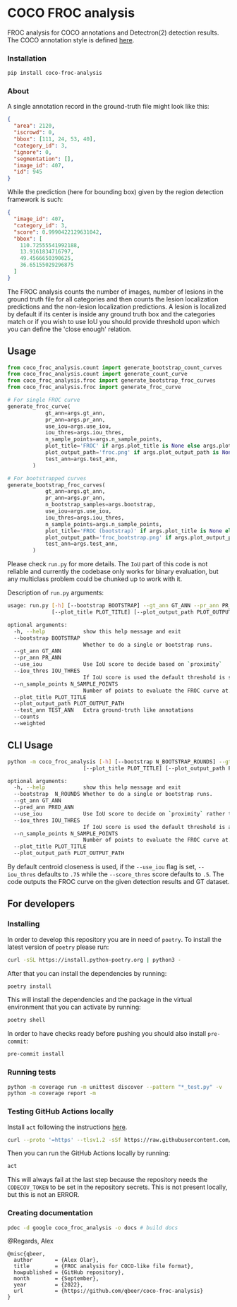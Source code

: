 # COCO FROC analysis

FROC analysis for COCO annotations and Detectron(2) detection results. The COCO annotation style is defined [here](https://cocodataset.org/).

### Installation

```bash
pip install coco-froc-analysis
```

### About

A single annotation record in the ground-truth file might look like this:

```json
{
  "area": 2120,
  "iscrowd": 0,
  "bbox": [111, 24, 53, 40],
  "category_id": 3,
  "ignore": 0,
  "segmentation": [],
  "image_id": 407,
  "id": 945
}
```

While the prediction (here for bounding box) given by the region detection framework is such:

```json
{
  "image_id": 407,
  "category_id": 3,
  "score": 0.9990422129631042,
  "bbox": [
    110.72555541992188,
    13.9161834716797,
    49.4566650390625,
    36.65155029296875
  ]
}
```

The FROC analysis counts the number of images, number of lesions in the ground truth file for all categories and then counts the lesion localization predictions and the non-lesion localization predictions. A lesion is localized by default if its center is inside any ground truth box and the categories match or if you wish to use IoU you should provide threshold upon which you can define the 'close enough' relation.

## Usage

```python
from coco_froc_analysis.count import generate_bootstrap_count_curves
from coco_froc_analysis.count import generate_count_curve
from coco_froc_analysis.froc import generate_bootstrap_froc_curves
from coco_froc_analysis.froc import generate_froc_curve

# For single FROC curve
generate_froc_curve(
            gt_ann=args.gt_ann,
            pr_ann=args.pr_ann,
            use_iou=args.use_iou,
            iou_thres=args.iou_thres,
            n_sample_points=args.n_sample_points,
            plot_title='FROC' if args.plot_title is None else args.plot_title,
            plot_output_path='froc.png' if args.plot_output_path is None else args.plot_output_path,
            test_ann=args.test_ann,
        )

# For bootstrapped curves
generate_bootstrap_froc_curves(
            gt_ann=args.gt_ann,
            pr_ann=args.pr_ann,
            n_bootstrap_samples=args.bootstrap,
            use_iou=args.use_iou,
            iou_thres=args.iou_thres,
            n_sample_points=args.n_sample_points,
            plot_title='FROC (bootstrap)' if args.plot_title is None else args.plot_title,
            plot_output_path='froc_bootstrap.png' if args.plot_output_path is None else args.plot_output_path,
            test_ann=args.test_ann,
        )
```

Please check `run.py` for more details. The `IoU` part of this code is not reliable and currently the codebase only works for binary evaluation, but any multiclass problem could be chunked up to work with it.

Description of `run.py` arguments:

```bash
usage: run.py [-h] [--bootstrap BOOTSTRAP] --gt_ann GT_ANN --pr_ann PR_ANN [--use_iou] [--iou_thres IOU_THRES] [--n_sample_points N_SAMPLE_POINTS]
              [--plot_title PLOT_TITLE] [--plot_output_path PLOT_OUTPUT_PATH] [--test_ann TEST_ANN] [--counts] [--weighted]

optional arguments:
  -h, --help            show this help message and exit
  --bootstrap BOOTSTRAP
                        Whether to do a single or bootstrap runs.
  --gt_ann GT_ANN
  --pr_ann PR_ANN
  --use_iou             Use IoU score to decide based on `proximity`
  --iou_thres IOU_THRES
                        If IoU score is used the default threshold is set to .5
  --n_sample_points N_SAMPLE_POINTS
                        Number of points to evaluate the FROC curve at.
  --plot_title PLOT_TITLE
  --plot_output_path PLOT_OUTPUT_PATH
  --test_ann TEST_ANN   Extra ground-truth like annotations
  --counts
  --weighted
```

## CLI Usage

```bash
python -m coco_froc_analysis [-h] [--bootstrap N_BOOTSTRAP_ROUNDS] --gt_ann GT_ANN --pred_ann PRED_ANN [--use_iou] [--iou_thres IOU_THRES] [--n_sample_points N_SAMPLE_POINTS]
                        [--plot_title PLOT_TITLE] [--plot_output_path PLOT_OUTPUT_PATH]

optional arguments:
  -h, --help            show this help message and exit
  --bootstrap  N_ROUNDS Whether to do a single or bootstrap runs.
  --gt_ann GT_ANN
  --pred_ann PRED_ANN
  --use_iou             Use IoU score to decide on `proximity` rather then using center pixel inside GT box.
  --iou_thres IOU_THRES
                        If IoU score is used the default threshold is arbitrarily set to .5
  --n_sample_points N_SAMPLE_POINTS
                        Number of points to evaluate the FROC curve at.
  --plot_title PLOT_TITLE
  --plot_output_path PLOT_OUTPUT_PATH
```

By default centroid closeness is used, if the `--use_iou` flag is set, `--iou_thres` defaults to `.75` while the `--score_thres` score defaults to `.5`. The code outputs the FROC curve on the given detection results and GT dataset.

## For developers

### Installing

In order to develop this repository you are in need of `poetry`. To install the latest version of `poetry` please run:

```bash
curl -sSL https://install.python-poetry.org | python3 -
```

After that you can install the dependencies by running:

```bash
poetry install
```

This will install the dependencies and the package in the virtual environment that you can activate by running:

```bash
poetry shell
```

In order to have checks ready before pushing you should also install `pre-commit`:

```bash
pre-commit install
```

### Running tests

```bash
python -m coverage run -m unittest discover --pattern "*_test.py" -v
python -m coverage report -m
```

### Testing GitHub Actions locally

Install `act` following the instructions [here](https://nektosact.com/installation/index.html).

```bash
curl --proto '=https' --tlsv1.2 -sSf https://raw.githubusercontent.com/nektos/act/master/install.sh | sudo bash
```

Then you can run the GitHub Actions locally by running:

```bash
act
```

This will always fail at the last step because the repository needs the `CODECOV_TOKEN` to be set in the repository secrets. This is not present locally, but this is not an ERROR.

### Creating documentation

```bash
pdoc -d google coco_froc_analysis -o docs # build docs
```

@Regards, Alex

```
@misc{qbeer,
  author       = {Alex Olar},
  title        = {FROC analysis for COCO-like file format},
  howpublished = {GitHub repository},
  month        = {September},
  year         = {2022},
  url          = {https://github.com/qbeer/coco-froc-analysis}
}
```
